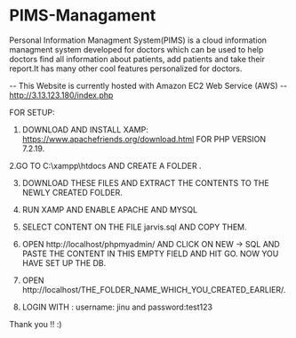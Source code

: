 # PIMS-Managament

Personal Information Managment System(PIMS) is a cloud information managment system developed for doctors which can be used to help doctors find all information about patients, add patients and take their report.It has many other cool features personalized for doctors.

-- This Website is currently hosted with Amazon EC2 Web Service (AWS) --
 http://3.13.123.180/index.php


FOR SETUP:

1. DOWNLOAD AND INSTALL XAMP: https://www.apachefriends.org/download.html FOR PHP VERSION 7.2.19.

2.GO TO C:\xampp\htdocs AND CREATE A FOLDER .

3. DOWNLOAD THESE FILES AND EXTRACT THE CONTENTS TO THE NEWLY CREATED FOLDER.

4. RUN XAMP AND ENABLE APACHE AND MYSQL

5. SELECT CONTENT ON THE FILE jarvis.sql AND COPY THEM.

6. OPEN http://localhost/phpmyadmin/ AND CLICK ON NEW -> SQL AND PASTE THE CONTENT IN THIS EMPTY FIELD AND HIT GO. NOW YOU HAVE SET UP THE DB.

7. OPEN http://localhost/THE_FOLDER_NAME_WHICH_YOU_CREATED_EARLIER/.

8. LOGIN WITH : username: jinu and password:test123
  
Thank you !! :)
